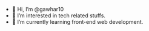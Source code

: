 - 👋 Hi, I’m @gawhar10
- 👀 I’m interested in tech related stuffs.
- 🌱 I’m currently learning front-end web development.
<!---- 💞️ I’m looking to collaborate on ...
- 📫 How to reach me ...
--->

<!---
gawhar10/gawhar10 is a ✨ special ✨ repository because its `README.md` (this file) appears on your GitHub profile.
You can click the Preview link to take a look at your changes.
--->
